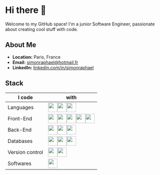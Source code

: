 # Hi there 👋

Welcome to my GitHub space! I'm a junior Software Engineer, passionate about creating cool stuff with code.

## About Me

- **Location:** Paris, France
- **Email:** simonraphael@hotmail.fr
- **LinkedIn:** [linkedin.com/in/simonraphael](https://linkedin.com/in/simonraphael)

## Stack

|I code|with|
|---	|---	|
|Languages|<img src="https://github.com/smnraphael/smnraphael/assets/130636559/4e58b101-0e9f-487c-99ee-3adbb4669f62" height="30" /><img src="https://github.com/smnraphael/smnraphael/assets/130636559/518fac5f-c4ed-4ae3-9463-a1034e283e00" height="30" /><img src="https://github.com/smnraphael/smnraphael/assets/130636559/34383988-d1ce-44e6-b865-2465b5f4b5c6" height="30" />|
|Front-End|<img src="https://github.com/smnraphael/smnraphael/assets/130636559/335ce9ce-1fa9-4dbf-8662-69438339da24" height="30" /><img src="https://github.com/smnraphael/smnraphael/assets/130636559/7d80c0a5-6326-40d4-81a7-ca0a13aadb37" height="30" /><img src="https://github.com/smnraphael/smnraphael/assets/130636559/de9e01c4-bcec-49cb-9ef4-bdf84dfe31d4" height="30" /><img src="https://github.com/smnraphael/smnraphael/assets/130636559/53967482-0c7b-4842-9a01-41b2e8e552fb" height="30" /><img src="https://github.com/smnraphael/smnraphael/assets/130636559/a9a9f3db-a1d9-4116-a8c5-e170be5886e6" height="30" />|
|Back-End|<img src="https://github.com/smnraphael/smnraphael/assets/130636559/f7e38e24-eff8-4d92-9077-8af2e4a5aede" height="30" /><img src="https://github.com/smnraphael/smnraphael/assets/130636559/b2ca1eb0-51a0-4dfe-a96d-c827e442dafc" height="30" /><img src="https://github.com/smnraphael/smnraphael/assets/130636559/37000292-d11e-498d-8522-47dc5941694c" height="30" />|
|Databases|<img src="https://github.com/smnraphael/smnraphael/assets/130636559/f5ce1d59-7c63-441c-9e57-497f1985ddb5" height="30" /><img src="https://github.com/smnraphael/smnraphael/assets/130636559/8c195f47-1e0b-459c-9ac5-845c8e8ef840" height="30" /><img src="https://github.com/smnraphael/smnraphael/assets/130636559/38bf2c01-2740-42b5-9876-046b50120ae7" height="30" />|
|Version control|<img src="https://github.com/smnraphael/smnraphael/assets/130636559/386dcded-51b2-401d-aa1b-92e026482682" height="30" /><img src="https://github.com/smnraphael/smnraphael/assets/130636559/d9a9fe2c-4efe-405c-afd1-9029a2cd6c6f" height="30" />|
|Softwares|<img src="https://github.com/smnraphael/smnraphael/assets/130636559/dc590de3-a0a9-474c-ac76-49de20f51190" height="30" />|

<!--
**smnraphael/smnraphael** is a ✨ _special_ ✨ repository because its `README.md` (this file) appears on your GitHub profile.

Here are some ideas to get you started:

- 🔭 I’m currently working on ...
- 🌱 I’m currently learning ...
- 👯 I’m looking to collaborate on ...
- 🤔 I’m looking for help with ...
- 💬 Ask me about ...
- 📫 How to reach me: ...
- 😄 Pronouns: ...
- ⚡ Fun fact: ...
-->
